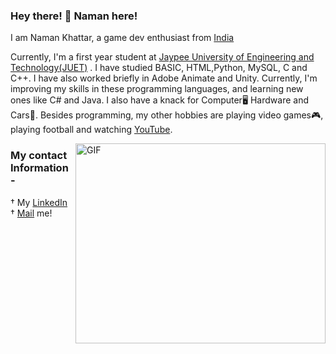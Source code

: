  ### Hey there! 👋 Naman here!
 
 I am Naman Khattar, a game dev enthusiast from [India](https://en.wikipedia.org/wiki/India)
 
 Currently, I'm a first year student at [Jaypee University of Engineering and Technology(JUET)](https://www.juet.ac.in/) . I have studied BASIC, HTML,Python, MySQL, C and C++. I have also worked briefly in Adobe Animate and Unity. Currently, I'm improving my skills in these programming languages, and learning new ones like C# and Java. I also have a knack for Computer🖥 Hardware and Cars🚗. Besides programming, my other hobbies are playing video games🎮, playing football and watching [YouTube](https://www.youtube.com/).
 
 <img align="right" alt="GIF" src="https://miro.medium.com/max/875/1*-HtkHUxjLiK0tj6qOzdOrw.gif" width="400" height="320" />
 
 
 
 
 
 
 
 
 
### My contact Information -
† My [LinkedIn](https://in.linkedin.com/in/naman-khattar-3594ba1b9)<br>
† [Mail](mailto:khattarnaman915@gmail.com) me!

<!--
**NaK915/NaK915** is a ✨ _special_ ✨ repository because its `README.md` (this file) appears on your GitHub profile.

Here are some ideas to get you started:

- 🔭 I’m currently working on ...
- 🌱 I’m currently learning ...
- 👯 I’m looking to collaborate on ...
- 🤔 I’m looking for help with ...
- 💬 Ask me about ...
- 📫 How to reach me: ...
- 😄 Pronouns: ...
- ⚡ Fun fact: ...
-->
